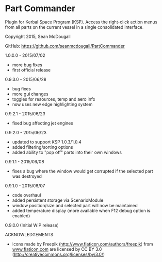 # Part Commander
Plugin for Kerbal Space Program (KSP).  Access the right-click action menus from all parts on the current vessel in a single consolidated interface.

Copyright 2015, Sean McDougall

GitHub: https://github.com/seanmcdougall/PartCommander

1.0.0.0 - 2015/07/02
- more bug fixes
- first official release

0.9.3.0 - 2015/06/28
- bug fixes
- more gui changes
- toggles for resources, temp and aero info
- now uses new edge highlighting system

0.9.2.1 - 2015/06/23
- fixed bug affecting jet engines

0.9.2.0 - 2015/06/23
- updated to support KSP 1.0.3/1.0.4
- added filtering/sorting options
- added ability to "pop off" parts into their own windows

0.9.1.1 - 2015/06/08
- fixes a bug where the window would get corrupted if the selected part was destroyed

0.9.1.0 - 2015/06/07
- code overhaul
- added persistent storage via ScenarioModule
- window position/size and selected part will now be maintained
- added temperature display (more available when F12 debug option is enabled)

0.9.0.0 (Initial WIP release) 


ACKNOWLEDGEMENTS
- Icons made by Freepik (http://www.flaticon.com/authors/freepik) from www.flaticon.com are licensed by CC BY 3.0 (http://creativecommons.org/licenses/by/3.0/)